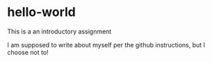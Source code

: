 # hello-world
This is a an introductory assignment

I am supposed to write about myself per the github instructions, but I choose not to!
